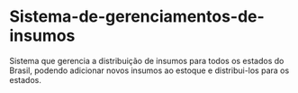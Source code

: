 # Sistema-de-gerenciamentos-de-insumos
Sistema que gerencia a distribuição de insumos para todos os estados do Brasil, podendo adicionar novos insumos ao estoque e distribui-los para os estados.
